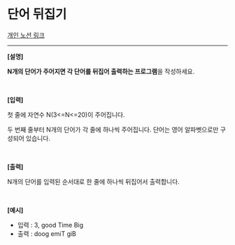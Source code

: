 # 단어 뒤집기

[개인 노션 링크](https://jinwonyoon.notion.site/flip-word-2c03299ea2844dee88e0e126845358ce)

---

**[설명]**

**N개의 단어가 주어지면 각 단어를 뒤집어 출력하는 프로그램**을 작성하세요.

</br>

**[입력]**

첫 줄에 자연수 N(3<=N<=20)이 주어집니다.

두 번째 줄부터 N개의 단어가 각 줄에 하나씩 주어집니다. 단어는 영어 알파벳으로만 구성되어 있습니다.

</br>

**[출력]**

N개의 단어를 입력된 순서대로 한 줄에 하나씩 뒤집어서 출력합니다.

</br>

**[예시]**
- 입력 : 3, good Time Big
- 출력 : doog emiT giB
